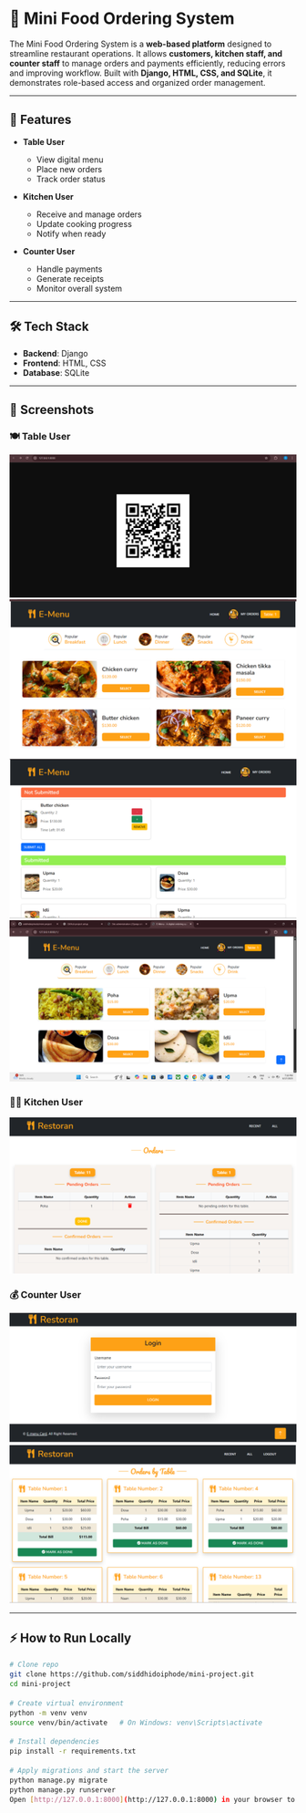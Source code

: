 # 🍴 Mini Food Ordering System

The Mini Food Ordering System is a **web-based platform** designed to streamline restaurant operations. It allows **customers, kitchen staff, and counter staff** to manage orders and payments efficiently, reducing errors and improving workflow. Built with **Django, HTML, CSS, and SQLite**, it demonstrates role-based access and organized order management.

---


## 🚀 Features

- **Table User**
  - View digital menu
  - Place new orders
  - Track order status

- **Kitchen User**
  - Receive and manage orders
  - Update cooking progress
  - Notify when ready

- **Counter User**
  - Handle payments
  - Generate receipts
  - Monitor overall system

---

## 🛠️ Tech Stack

- **Backend**: Django  
- **Frontend**: HTML, CSS  
- **Database**: SQLite  

---

## 📸 Screenshots

### 🍽️ Table User
![Table User Screenshot](screenshots/table1.png)  
![Table User Screenshot](screenshots/table2.png)  
![Table User Screenshot](screenshots/table3.png)  
![Table User Screenshot](screenshots/table4.png)  

### 👨‍🍳 Kitchen User
![Kitchen User Screenshot](screenshots/kitchen.png)  

### 💰 Counter User
![Counter User Screenshot](screenshots/counter1.png)  
![Counter User Screenshot](screenshots/counter2.png)  

---

## ⚡ How to Run Locally

```bash
# Clone repo
git clone https://github.com/siddhidoiphode/mini-project.git
cd mini-project

# Create virtual environment
python -m venv venv
source venv/bin/activate   # On Windows: venv\Scripts\activate

# Install dependencies
pip install -r requirements.txt

# Apply migrations and start the server
python manage.py migrate
python manage.py runserver
Open [http://127.0.0.1:8000](http://127.0.0.1:8000) in your browser to use the app.

